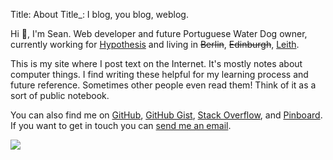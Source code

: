 Title: About
Title_: I blog, you blog, weblog.

Hi 👋, I'm Sean. 
Web developer and future Portuguese Water Dog owner,
currently working for [Hypothesis](https://hypothes.is/)
and living in <s>Berlin</s>, <s>Edinburgh</s>, <ins>Leith</ins>.

This is my site where I post text on the Internet.
It's mostly notes about computer things.
I find writing these helpful for my learning process and future reference.
Sometimes other people even read them! Think of it as a sort of public
notebook.

You can also find me on
[GitHub](https://github.com/seanh/),
[GitHub Gist](https://gist.github.com/seanh/public),
[Stack Overflow](https://stackoverflow.com/users/1175266), and
[Pinboard](https://pinboard.in/u:seanh).
If you want to get in touch you can [send me an email](&#109;ai&#x6C;&#x74;&#x6F;:&#x68;&#x65;&#108;&#108;o&#64;&#115;&#x65;a&#110;h&#46;&#99;&#x63;).

<img style="margin-left: 0;" src="https://gravatar.com/avatar/bfda7359103e3879e16f65bed41ce848fb8c2e9ea44822fc7469984c19cb1902?s=325">